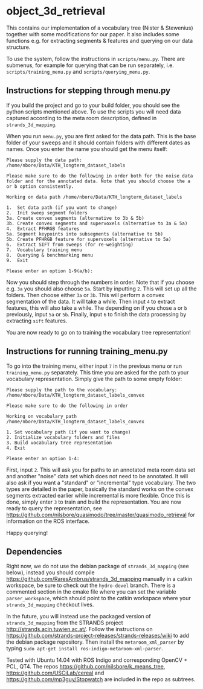 object_3d_retrieval
===================

This contains our implementation of a vocabulary tree (Nister & Stewenius) together with some modifications for our paper. It also includes some functions e.g. for extracting segments & features and querying on our data structure.

To use the system, follow the instructions in `scripts/menu.py`. There are submenus, for example for querying that can be run separately, i.e. `scripts/training_menu.py` and `scripts/querying_menu.py`.

## Instructions for stepping through menu.py

If you build the project and go to your build folder, you should see the
python scripts mentioned above. To use the scripts you will need data
captured according to the meta room description, defined in `strands_3d_mapping`.

When you run `menu.py`, you are first asked for the data path. This is the base
folder of your sweeps and it should contain folders with different dates
as names. Once you enter the name you should get the menu itself:

```
Please supply the data path: /home/nbore/Data/KTH_longterm_dataset_labels

Please make sure to do the following in order both for the noise data folder and for the annotated data. Note that you should choose the a or b option consistently.

Working on data path /home/nbore/Data/KTH_longterm_dataset_labels

1.  Set data path (if you want to change)
2.  Init sweep segment folders
3a. Create convex segments (alternative to 3b & 5b)
3b. Create convex segments and supervoxels (alternative to 3a & 5a)
4.  Extract PFHRGB features
5a. Segment keypoints into subsegments (alternative to 5b)
5b. Create PFHRGB feature for supervoxels (alternative to 5a)
6.  Extract SIFT from sweeps (for re-weighting)
7.  Vocabulary training menu
8.  Querying & benchmarking menu
9.  Exit

Please enter an option 1-9(a/b):
```

Now you should step through the numbers in order. Note that if you
choose e.g. `3a` you should also choose `5a`. Start by inputting `2`.
This will set up all the folders. Then choose either `3a` or `3b`. This will
perform a convex segmentation of the data. It will take a while. Then input
`4` to extract features, this will also take a while. The depending on if you
chose `a` or `b` previously, input `5a` or `5b`. Finally, input `6` to finish
the data processing by extracting `sift` features.

You are now ready to go on to training the vocabulary tree representation!

## Instructions for running training_menu.py

To go into the training menu, either input `7` in the previous menu or
run `training_menu.py` separately. This time you are asked for the path
to your vocabulary representation. Simply give the path to some empty folder:

```
Please supply the path to the vocabulary: /home/nbore/Data/KTH_longterm_dataset_labels_convex

Please make sure to do the following in order

Working on vocabulary path /home/nbore/Data/KTH_longterm_dataset_labels_convex

1. Set vocabulary path (if you want to change)
2. Initialize vocabulary folders and files
3. Build vocabulary tree representation
4. Exit

Please enter an option 1-4:
```

First, input `2`. This will ask you for paths to an annotated meta room data
set and another "noise" data set which does not need to be annotated.
It will also ask if you want a "standard" or "incremental" type vocabulary.
The two types are detailed in the paper, basically the standard works on
the convex segments extracted earlier while incremental is more flexible.
Once this is done, simply enter `3` to train and build the representation.
You are now ready to query the representation, see
<https://github.com/nilsbore/quasimodo/tree/master/quasimodo_retrieval>
for information on the ROS interface.

Happy querying!

## Dependencies

Right now, we do not use the debian package of `strands_3d_mapping` (see below),
instead you should compile
<https://github.com/RaresAmbrus/strands_3d_mapping> manually in a catkin
workspace, be sure to check out the `hydro-devel` branch. There is a commented
section in the cmake file where you can set the variable `parser_workspace`,
which should point to the catkin workspace where your `strands_3d_mapping`
checkout lives.

In the future, you will instead use the packaged version of `strands_3d_mapping`
from the STRANDS project <http://strands.acin.tuwien.ac.at/>. Follow the instructions on <https://github.com/strands-project-releases/strands-releases/wiki> to add the debian package repository. Then install the `metaroom_xml_parser` by typing `sudo apt-get install ros-indigo-metaroom-xml-parser`.

Tested with Ubuntu 14.04 with ROS Indigo and corresponding OpenCV + PCL, QT4. The repos <https://github.com/nilsbore/k_means_tree>, <https://github.com/USCiLab/cereal>
and <https://github.com/mp3guy/Stopwatch> are included in the repo as subtrees.
